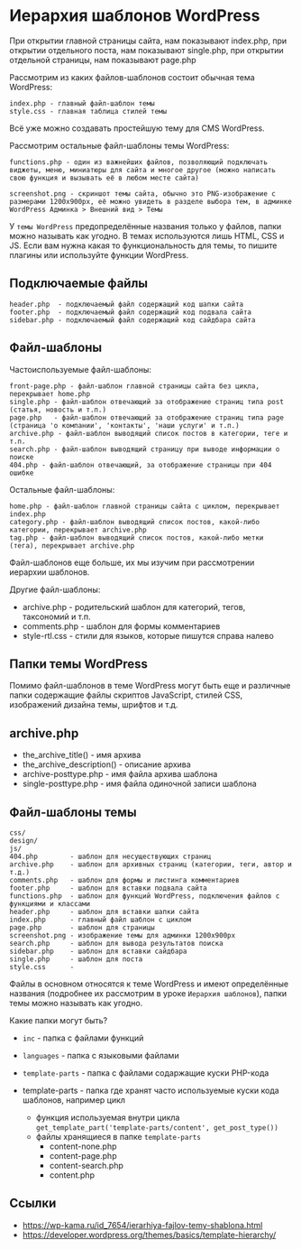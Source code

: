 # Иерархия шаблонов WordPress
При открытии главной страницы сайта, нам показывают index.php, при открытии отдельного поста, нам показывают single.php, при открытии отдельной страницы, нам показывают page.php

Рассмотрим из каких файлов-шаблонов состоит обычная тема WordPress:

    index.php - главный файл-шаблон темы
    style.css - главная таблица стилей темы

Всё уже можно создавать простейшую тему для CMS WordPress.

Рассмотрим остальные файл-шаблоны темы WordPress:

    functions.php - один из важнейших файлов, позволяющий подключать виджеты, меню, миниатюры для сайта и многое другое (можно написать свою функция и вызывать её в любом месте сайта)

    screenshot.png - скриншот темы сайта, обычно это PNG-изображение с размерами 1200x900px, её можно увидеть в разделе выбора тем, в админке WordPress Админка > Внешний вид > Темы

У `темы WordPress` предопределённые названия только у файлов, папки можно называть как угодно. В темах используются лишь HTML, CSS и JS. Если вам нужна какая то функциональность для темы, то пишите плагины или используйте функции WordPress.

## Подключаемые файлы

    header.php  - подключаемый файл содержащий код шапки сайта
    footer.php  - подключаемый файл содержащий код подвала сайта
    sidebar.php - подключаемый файл содержащий код сайдбара сайта

## Файл-шаблоны
Частоиспользуемые файл-шаблоны:

    front-page.php - файл-шаблон главной страницы сайта без цикла, перекрывает home.php
    single.php - файл-шаблон отвечающий за отображение страниц типа post (статья, новость и т.п.)
    page.php   - файл-шаблон отвечающий за отображение страниц типа page (страница 'о компании', 'контакты', 'наши услуги' и т.п.)
    archive.php - файл-шаблон выводящий список постов в категории, теге и т.п.
    search.php - файл-шаблон выводящий страницу при выводе информации о поиске
    404.php - файл-шаблон отвечающий, за отображение страницы при 404 ошибке

Остальные файл-шаблоны:

    home.php - файл-шаблон главной страницы сайта с циклом, перекрывает index.php
    category.php - файл-шаблон выводящий список постов, какой-либо категории, перекрывает archive.php
    tag.php - файл-шаблон выводящий список постов, какой-либо метки (тега), перекрывает archive.php

Файл-шаблонов еще больше, их мы изучим при рассмотрении иерархии шаблонов.

Другие файл-шаблоны:
- archive.php   - родительский шаблон для категорий, тегов, таксономий и т.п.
- comments.php  - шаблон для формы комментариев
- style-rtl.css - стили для языков, которые пишутся справа налево

## Папки темы WordPress
Помимо файл-шаблонов в теме WordPress могут быть еще и различные папки содержащие файлы скриптов JavaScript, стилей CSS, изображений дизайна темы, шрифтов и т.д.

## archive.php
- the_archive_title()       - имя архива
- the_archive_description() - описание архива
- archive-posttype.php      - имя файла архива шаблона
- single-posttype.php       - имя файла одиночной записи шаблона

## Файл-шаблоны темы

    css/
    design/
    js/
    404.php        - шаблон для несуществующих страниц
    archive.php    - шаблон для архивных страниц (категории, теги, автор и т.д.)
    comments.php   - шаблон для формы и листинга комментариев
    footer.php     - шаблон для вставки подвала сайта
    functions.php  - шаблон для функций WordPress, подключения файлов с функциями и классами
    header.php     - шаблон для вставки шапки сайта
    index.php      - главный файл шаблон с циклом
    page.php       - шаблон для страницы
    screenshot.png - изображение темы для админки 1200x900px
    search.php     - шаблон для вывода результатов поиска
    sidebar.php    - шаблон для вставки сайдбара
    single.php     - шаблон для поста
    style.css      -

Файлы в основном относятся к теме WordPress и имеют определённые названия (подробнее их рассмотрим в уроке `Иерархия шаблонов`), папки темы можно называть как угодно.

Какие папки могут быть?
- `inc`            - папка с файлами функций
- `languages`      - папка с языковыми файлами
- `template-parts` - папка с файлами содаржащие куски PHP-кода

- template-parts - папка где хранят часто используемые куски кода шаблонов, например цикл
  - функция используемая внутри цикла `get_template_part('template-parts/content', get_post_type())`
  - файлы хранящиеся в папке `template-parts`
    - content-none.php
    - content-page.php
    - content-search.php
    - content.php

## Ссылки
- https://wp-kama.ru/id_7654/ierarhiya-fajlov-temy-shablona.html
- https://developer.wordpress.org/themes/basics/template-hierarchy/
